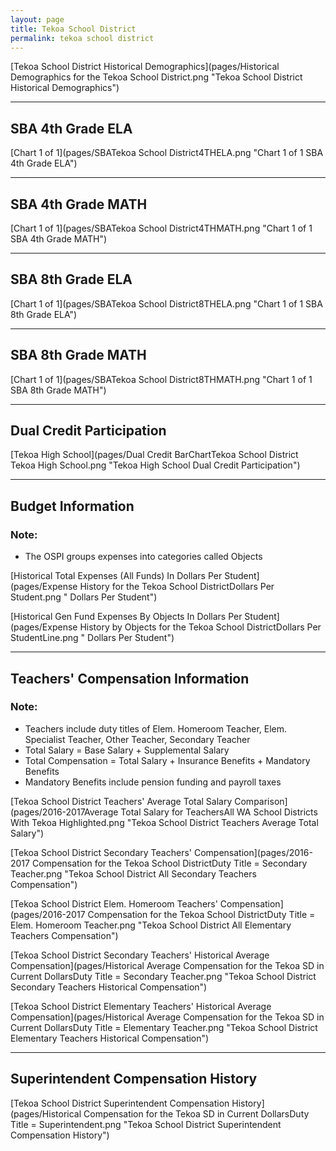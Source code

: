 ```yaml
---
layout: page
title: Tekoa School District
permalink: tekoa school district
---
```



[Tekoa School District Historical Demographics](pages/Historical Demographics for the Tekoa School District.png "Tekoa School District Historical Demographics")

___

## SBA 4th Grade ELA

[Chart 1 of 1](pages/SBATekoa School District4THELA.png "Chart 1 of 1 SBA 4th Grade ELA")


___

## SBA 4th Grade MATH

[Chart 1 of 1](pages/SBATekoa School District4THMATH.png "Chart 1 of 1 SBA 4th Grade MATH")


___

## SBA 8th Grade ELA

[Chart 1 of 1](pages/SBATekoa School District8THELA.png "Chart 1 of 1 SBA 8th Grade ELA")


___

## SBA 8th Grade MATH

[Chart 1 of 1](pages/SBATekoa School District8THMATH.png "Chart 1 of 1 SBA 8th Grade MATH")


___

## Dual Credit Participation

[Tekoa High School](pages/Dual Credit BarChartTekoa School District Tekoa High School.png "Tekoa High School Dual Credit Participation")


___

## Budget Information
### Note:
- The OSPI groups expenses into categories called Objects

[Historical Total Expenses (All Funds) In Dollars Per Student](pages/Expense History for the Tekoa School DistrictDollars Per Student.png " Dollars Per Student")

[Historical Gen Fund Expenses By Objects In Dollars Per Student](pages/Expense History by Objects for the Tekoa School DistrictDollars Per StudentLine.png " Dollars Per Student")


___

## Teachers' Compensation Information
### Note:
- Teachers include duty titles of Elem. Homeroom Teacher, Elem. Specialist Teacher, Other Teacher, Secondary Teacher
- Total Salary = Base Salary + Supplemental Salary
- Total Compensation = Total Salary + Insurance Benefits + Mandatory Benefits
- Mandatory Benefits include pension funding and payroll taxes

[Tekoa School District Teachers' Average Total Salary Comparison](pages/2016-2017Average Total Salary for TeachersAll WA School Districts With Tekoa Highlighted.png "Tekoa School District Teachers Average Total Salary")

[Tekoa School District Secondary Teachers' Compensation](pages/2016-2017 Compensation for the Tekoa School DistrictDuty Title = Secondary Teacher.png "Tekoa School District All Secondary Teachers Compensation")

[Tekoa School District Elem. Homeroom Teachers' Compensation](pages/2016-2017 Compensation for the Tekoa School DistrictDuty Title = Elem. Homeroom Teacher.png "Tekoa School District All Elementary Teachers Compensation")

[Tekoa School District Secondary Teachers' Historical Average Compensation](pages/Historical Average Compensation for the Tekoa SD in Current DollarsDuty Title = Secondary Teacher.png "Tekoa School District Secondary Teachers Historical Compensation")

[Tekoa School District Elementary Teachers' Historical Average Compensation](pages/Historical Average Compensation for the Tekoa SD in Current DollarsDuty Title = Elementary Teacher.png "Tekoa School District Elementary Teachers Historical Compensation")


___

## Superintendent Compensation History

[Tekoa School District Superintendent Compensation History](pages/Historical Compensation for the Tekoa SD in Current DollarsDuty Title = Superintendent.png "Tekoa School District Superintendent Compensation History")

